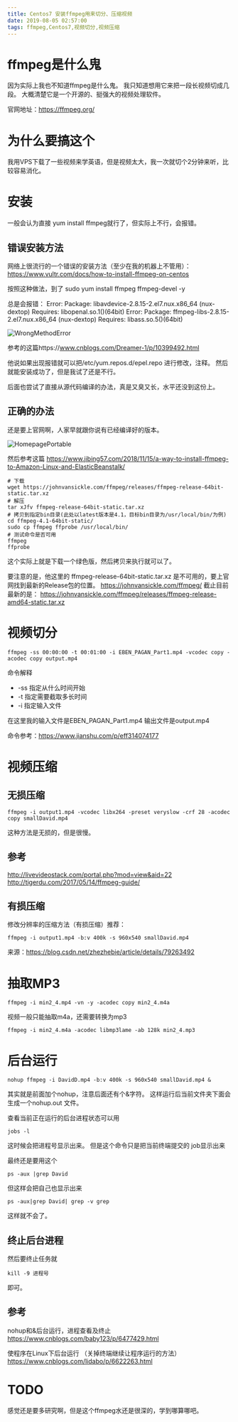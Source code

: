 ```yaml
---
title: Centos7 安装ffmpeg用来切分、压缩视频
date: 2019-08-05 02:57:00
tags: ffmpeg,Centos7,视频切分,视频压缩
---
```


# ffmpeg是什么鬼

因为实际上我也不知道ffmpeg是什么鬼。
我只知道想用它来把一段长视频切成几段。
大概清楚它是一个开源的、挺强大的视频处理软件。

官网地址：https://ffmpeg.org/

# 为什么要搞这个

我用VPS下载了一些视频来学英语，但是视频太大，我一次就切个2分钟来听，比较容易消化。

# 安装

一般会认为直接 yum install ffmpeg就行了，但实际上不行，会报错。


## 错误安装方法
网络上很流行的一个错误的安装方法（至少在我的机器上不管用）：
https://www.vultr.com/docs/how-to-install-ffmpeg-on-centos

按照这种做法，到了
sudo yum install ffmpeg ffmpeg-devel -y

总是会报错：
Error: Package: libavdevice-2.8.15-2.el7.nux.x86_64 (nux-dextop)
           Requires: libopenal.so.1()(64bit)
Error: Package: ffmpeg-libs-2.8.15-2.el7.nux.x86_64 (nux-dextop)
           Requires: libass.so.5()(64bit)



![WrongMethodError](WrongMethodError.png)

参考的这篇https://www.cnblogs.com/Dreamer-1/p/10399492.html

他说如果出现报错就可以把/etc/yum.repos.d/epel.repo 进行修改，注释。
然后就能安装成功了，但是我试了还是不行。

后面也尝试了直接从源代码编译的办法，真是又臭又长，水平还没到这份上。

## 正确的办法

还是要上官网啊，人家早就跟你说有已经编译好的版本。

![HomepagePortable](HomepagePortable.png)

然后参考这篇   https://www.jibing57.com/2018/11/15/a-way-to-install-ffmpeg-to-Amazon-Linux-and-ElasticBeanstalk/

```shell
# 下载
wget https://johnvansickle.com/ffmpeg/releases/ffmpeg-release-64bit-static.tar.xz
# 解压
tar xJfv ffmpeg-release-64bit-static.tar.xz
# 拷贝到指定bin目录(此处以latest版本是4.1，目标bin目录为/usr/local/bin/为例)
cd ffmpeg-4.1-64bit-static/
sudo cp ffmpeg ffprobe /usr/local/bin/
# 测试命令是否可用
ffmpeg
ffprobe
```

这个实际上就是下载一个绿色版，然后拷贝来执行就可以了。

要注意的是，他这里的 ffmpeg-release-64bit-static.tar.xz 是不可用的，要上官网找到最新的Release包的位置。
https://johnvansickle.com/ffmpeg/
截止目前最新的是：
https://johnvansickle.com/ffmpeg/releases/ffmpeg-release-amd64-static.tar.xz



# 视频切分

```shell
ffmpeg -ss 00:00:00 -t 00:01:00 -i EBEN_PAGAN_Part1.mp4 -vcodec copy -acodec copy output.mp4
```
命令解释

* -ss 指定从什么时间开始
* -t 指定需要截取多长时间
* -i 指定输入文件

在这里我的输入文件是EBEN_PAGAN_Part1.mp4
输出文件是output.mp4

命令参考：https://www.jianshu.com/p/eff314074177

# 视频压缩

## 无损压缩
```shell
ffmpeg -i output1.mp4 -vcodec libx264 -preset veryslow -crf 28 -acodec copy smallDavid.mp4
```
这种方法是无损的，但是很慢。

## 参考

http://livevideostack.com/portal.php?mod=view&aid=22
http://tigerdu.com/2017/05/14/ffmpeg-guide/

## 有损压缩
修改分辨率的压缩方法（有损压缩）推荐：
```shell
ffmpeg -i output1.mp4 -b:v 400k -s 960x540 smallDavid.mp4
```
来源：https://blog.csdn.net/zhezhebie/article/details/79263492

# 抽取MP3
```shell
ffmpeg -i min2_4.mp4 -vn -y -acodec copy min2_4.m4a
```
视频一般只能抽取m4a，还需要转换为mp3
```shell
ffmpeg -i min2_4.m4a -acodec libmp3lame -ab 128k min2_4.mp3
```

# 后台运行
```shell
nohup ffmpeg -i DavidD.mp4 -b:v 400k -s 960x540 smallDavid.mp4 &
```
其实就是前面加个nohup，注意后面还有个&字符。
这样运行后当前文件夹下面会生成一个nohup.out 文件。

查看当前正在运行的后台进程状态可以用
```shell
jobs -l
```
这时候会把进程号显示出来。
但是这个命令只是把当前终端提交的 job显示出来

最终还是要用这个
```shell
ps -aux |grep David
```
但这样会把自己也显示出来
```shell
ps -aux|grep David| grep -v grep
```
这样就不会了。

## 终止后台进程
然后要终止任务就 
```shell
kill -9 进程号
```
即可。


## 参考
nohup和&后台运行，进程查看及终止
https://www.cnblogs.com/baby123/p/6477429.html

使程序在Linux下后台运行 （关掉终端继续让程序运行的方法）
https://www.cnblogs.com/lidabo/p/6622263.html



# TODO
感觉还是要多研究啊，但是这个ffmpeg水还是很深的，学到哪算哪吧。